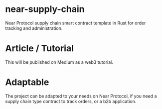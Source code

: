 # near-supply-chain
Near Protocol supply chain smart contract template in Rust for order tracking and administration.

# Article / Tutorial
This will be published on Medium as a web3 tutorial.

# Adaptable
The project can be adapted to your needs on Near Protocol, if you need a supply chain type contract to track orders, or a b2b application.

